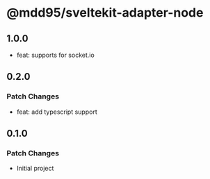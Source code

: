 # @mdd95/sveltekit-adapter-node

## 1.0.0

- feat: supports for socket.io

## 0.2.0

### Patch Changes

- feat: add typescript support

## 0.1.0

### Patch Changes

- Initial project
